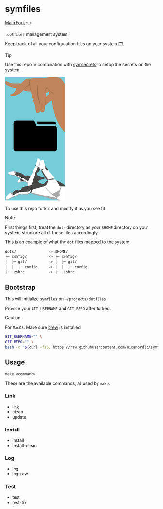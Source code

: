 # symfiles

[Main Fork](https://github.com/nicanordlc/symfiles) 👈

`.dotfiles` management system.

Keep track of all your configuration files on your system 🗂️.

> [!TIP]
> Use this repo in combination with [symsecrets](https://github.com/nicanordlc/symsecrets)
> to setup the secrets on the system.

![Symfiles Logo](./src/imgs/sym-logo.png)

To use this repo fork it and modify it as you see fit.

> [!NOTE]  
> First things first, treat the `dots` directory as your `$HOME` directory on your system,
> structure all of these files accordingly.
>
> This is an example of what the `dot` files mapped to the system.
>
> ```txt
> dots/               -> $HOME/
> ├─ config/          -> ├─ config/
> │  ├─ git/          -> │  ├─ git/
> │  │  ├─ config     -> │  │  ├─ config
> ├─ .zshrc           -> ├─ .zshrc
> ```

## Bootstrap

This will initialize `symfiles` on `~/projects/dotfiles`

Provide your `GIT_USERNAME` and `GIT_REPO` after forked.

> [!CAUTION]
> For `MacOS`: Make sure [brew](https://brew.sh/) is installed.

```bash
GIT_USERNAME="" \
GIT_REPO="" \
bash -c "$(curl -fsSL https://raw.githubusercontent.com/nicanordlc/symfiles/refs/heads/main/src/install-remote.sh)"
```

## Usage

```txt
make <command>
```

These are the available commands, all used by `make`.

### Link

- link
- clean
- update

### Install

- install
- install-clean

### Log

- log
- log-raw

### Test

- test
- test-fix
